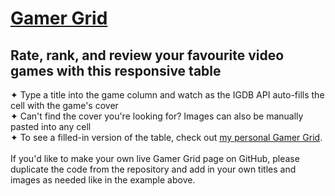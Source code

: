 # [Gamer Grid](https://danielledonnelly.github.io/gamer-grid/) 
## Rate, rank, and review your favourite video games with this responsive table
✦ Type a title into the game column and watch as the IGDB API auto-fills the cell with the game's cover
  <br>✦ Can't find the cover you're looking for? Images can also be manually pasted into any cell
  <br>✦ To see a filled-in version of the table, check out [my personal Gamer Grid](https://danielledonnelly.github.io/gamer-grid/).
  <br><br>If you'd like to make your own live Gamer Grid page on GitHub, please duplicate the code from the repository and add in your own titles and images as needed like in the example above.

